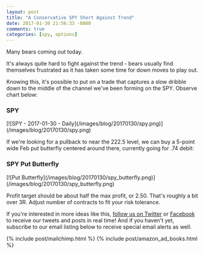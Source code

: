 ```yaml
---
layout: post
title: "A Conservative SPY Short Against Trend"
date: 2017-01-30 21:56:33 -0800
comments: true
categories: [spy, options]
---
```


Many bears coming out today.

It's always quite hard to fight against the trend - bears usually find themselves frustrated as it has taken some time for down moves to play out.

Knowing this, it's possible to put on a trade that captures a slow dribble down to the middle of the channel we've been forming on the SPY. Observe chart below:

<h3 id="20170130-spy">SPY</h3>
[![SPY - 2017-01-30 - Daily](/images/blog/20170130/spy.png)](/images/blog/20170130/spy.png)

If we're looking for a pullback to near the 222.5 level, we can buy a 5-point wide Feb put butterfly centered around there, currently going for .74 debit:

<h3 id="20170130-spy-fly">SPY Put Butterfly</h3>
[![Put Butterfly](/images/blog/20170130/spy_butterfly.png)](/images/blog/20170130/spy_butterfly.png)

Profit target should be about half the max profit, or 2.50. That's roughly a bit over 3R. Adjust number of contracts to fit your risk tolerance.

If you're interested in more ideas like this, [follow us on Twitter](https://twitter.com/theta_positive "Follow @thetatrades on Twitter") or [Facebook](https://facebook.com/thetatrades "Follow @thetatrades on Facebook") to receive our tweets and posts in real time! And if you haven't yet, subscribe to our email listing below to receive special email alerts as well.

{% include post/mailchimp.html %}
{% include post/amazon_ad_books.html %}
